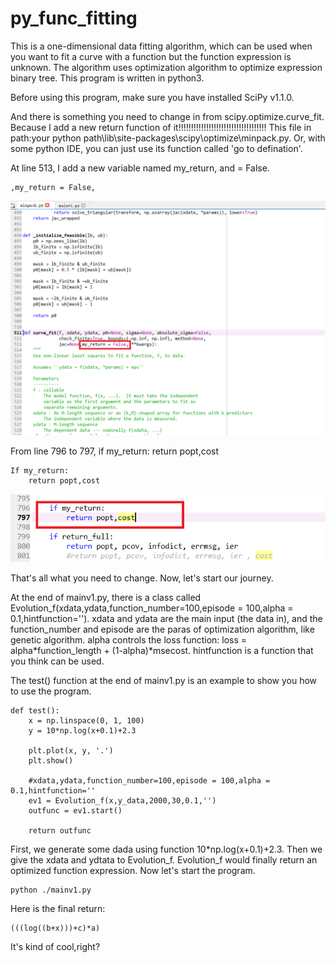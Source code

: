 # py_func_fitting
This is a one-dimensional data fitting algorithm, which can be used when you want to fit a curve with a function but the function expression is unknown. The algorithm uses optimization algorithm to optimize expression binary tree. This program is written in python3.

Before using this program, make sure you have installed SciPy v1.1.0.

And there is something you need to change in from scipy.optimize.curve_fit. Because I add a new return function of it!!!!!!!!!!!!!!!!!!!!!!!!!!!!!!!!!!! This file in path:your python path\lib\site-packages\scipy\optimize\minpack.py. 
Or, with some python IDE, you can just use its function called 'go to defination'.  

At line 513, I add a new variable named my_return, and = False.
```
,my_return = False,
```
![1](https://github.com/shashadehuajiang/py_func_fitting/blob/master/pics/1.PNG)


From line 796 to 797, if my_return: return popt,cost
```
If my_return:
    return popt,cost
```
![2](https://github.com/shashadehuajiang/py_func_fitting/blob/master/pics/2.PNG)



That's all what you need to change.
Now, let's start our journey.


At the end of mainv1.py, there is a class called Evolution_f(xdata,ydata,function_number=100,episode = 100,alpha = 0.1,hintfunction='').
xdata and ydata are the main input (the data in), and the function_number and episode are the paras of optimization algorithm, like genetic algorithm. alpha controls the loss function: loss = alpha*function_length + (1-alpha)*msecost. hintfunction is a function that you think can be used.

The test() function at the end of mainv1.py is an example to show you how to use the program.
```
def test():
    x = np.linspace(0, 1, 100)
    y = 10*np.log(x+0.1)+2.3

    plt.plot(x, y, '.')
    plt.show()
    
    #xdata,ydata,function_number=100,episode = 100,alpha = 0.1,hintfunction=''
    ev1 = Evolution_f(x,y_data,2000,30,0.1,'')
    outfunc = ev1.start()

    return outfunc
```
First, we generate some dada using function 10*np.log(x+0.1)+2.3. Then we give the xdata and ydtata to Evolution_f. Evolution_f would finally return an optimized function expression.
Now let's start the program.
```
python ./mainv1.py
```
Here is the final return:
```
(((log((b+x)))+c)*a)
```
It's kind of cool,right?
